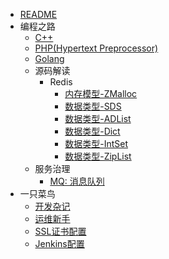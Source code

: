 * [README](/README.md)
* 编程之路
   * [C++](/articals/prog.language.cpp.md) 
   * [PHP(Hypertext Preprocessor)](/articals/prog.language.php.md)
   * [Golang](/articals/prog.language.go.md)
   * 源码解读
      * Redis
         * [内存模型-ZMalloc](/articals/Redis/Redis内存模型-zmalloc.md)
         * [数据类型-SDS](/articals/Redis/Redis数据类型-SDS解析.md)
         * [数据类型-ADList](/articals/Redis/Redis数据类型-ADList解析.md)
         * [数据类型-Dict](/articals/Redis/Redis数据类型-DICT解析.md)
         * [数据类型-IntSet](/articals/Redis/Redis数据类型-IntSet解析.md)
         * [数据类型-ZipList](/articals/Redis/Redis数据类型-ZipList解析.md)
   * 服务治理
     * [MQ: 消息队列](/articals/srv.mq.md)
* 一只菜鸟
   * [开发杂记](/articals/storm.dev.md)
   * [运维新手](/articals/storm.devops.md)
   * [SSL证书配置](/articals/conf.ssl.md)
   * [Jenkins配置](/articals/conf.jenkins.md)
